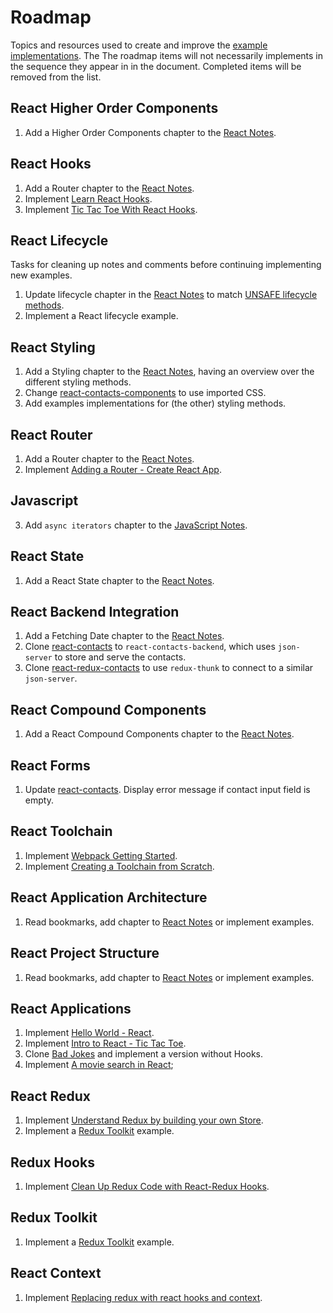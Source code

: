 # Roadmap

Topics and resources used to create and improve the [example implementations](../examples/README.md). The The roadmap items will not necessarily implements in the sequence they appear in in the document. Completed items will be removed from the list.

## React Higher Order Components

1. Add a Higher Order Components chapter to the [React Notes](react-redux.md).

## React Hooks

1. Add a Router chapter to the [React Notes](react-redux.md).
2. Implement [Learn React Hooks](https://scrimba.com/g/greacthooks).
3. Implement [Tic Tac Toe With React Hooks](https://reactjs.org/tutorial/tutorial.html).

## React Lifecycle

Tasks for cleaning up notes and comments before continuing implementing new examples.

1. Update lifecycle chapter in the [React Notes](react-redux.md) to match [UNSAFE lifecycle methods](https://reactjs.org/docs/react-component.html#unsafe_componentwillreceiveprops).
2. Implement a React lifecycle example.

## React Styling

1. Add a Styling chapter to the [React Notes](react-redux.md), having an overview over the different styling methods.
2. Change [react-contacts-components](../examples/react-contacts-components/) to use imported CSS.
3. Add examples implementations for (the other) styling methods.

## React Router

1. Add a Router chapter to the [React Notes](react-redux.md).
2. Implement [Adding a Router - Create React App](https://create-react-app.dev/docs/adding-a-router).

## Javascript

3. Add `async iterators` chapter to the [JavaScript Notes](javascript.md).

## React State

1. Add a React State chapter to the [React Notes](react-redux.md).

## React Backend Integration

1. Add a Fetching Date chapter to the [React Notes](react-redux.md).
2. Clone [react-contacts](../examples/react-contacts/) to `react-contacts-backend`, which uses `json-server` to store and serve the contacts.
3. Clone [react-redux-contacts](../examples/react-redux-contacts/) to use `redux-thunk` to connect to a similar `json-server`.

## React Compound Components

1. Add a React Compound Components chapter to the [React Notes](react-redux.md).

## React Forms

1. Update [react-contacts](../examples/react-contacts/). Display error message if contact input field is empty.

## React Toolchain

1. Implement [Webpack Getting Started](https://webpack.js.org/guides/getting-started).
2. Implement [Creating a Toolchain from Scratch](https://blog.usejournal.com/creating-a-react-app-from-scratch-f3c693b84658).

## React Application Architecture

1. Read bookmarks, add chapter to [React Notes](react-redux.md) or implement examples.

## React Project Structure

1. Read bookmarks, add chapter to [React Notes](react-redux.md) or implement examples.

## React Applications

1. Implement [Hello World - React](https://reactjs.org/docs/hello-world.html).
2. Implement [Intro to React - Tic Tac Toe](https://reactjs.org/tutorial/tutorial.html).
3. Clone [Bad Jokes](https://github.com/giteden/bad-jokes) and implement a version without Hooks.
4. Implement [A movie search in React](https://scrimba.com/course/greactmovie?utm_source=newsletter&utm_medium=email&utm_campaign=greactmovie_mainlist_launch);

## React Redux

1. Implement [Understand Redux by building your own Store](https://toddmotto.com/redux-typescript-store).
2. Implement a [Redux Toolkit](https://redux-toolkit.js.org/) example.

## Redux Hooks

1. Implement [Clean Up Redux Code with React-Redux Hooks](https://medium.com/swlh/clean-up-redux-code-with-react-redux-hooks-71587cfcf87a).

## Redux Toolkit

1. Implement a [Redux Toolkit](https://redux-toolkit.js.org/) example.

## React Context

1. Implement [Replacing redux with react hooks and context](https://medium.com/octopus-labs-london/replacing-redux-with-react-hooks-and-context-part-1-11b72ffdb533).

